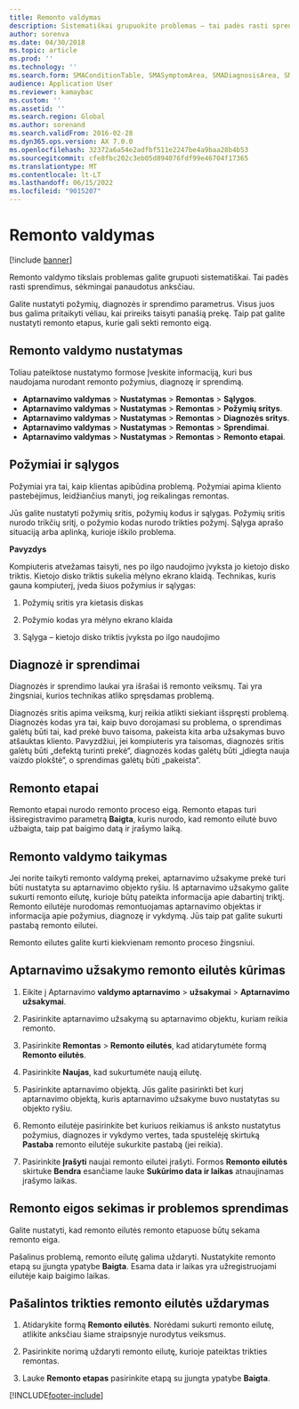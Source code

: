 ```yaml
---
title: Remonto valdymas
description: Sistematiškai grupuokite problemas – tai padės rasti sprendimus, sėkmingai panaudotus anksčiau.
author: sorenva
ms.date: 04/30/2018
ms.topic: article
ms.prod: ''
ms.technology: ''
ms.search.form: SMAConditionTable, SMASymptomArea, SMADiagnosisArea, SMAResolutionTable, SMARepairStage
audience: Application User
ms.reviewer: kamaybac
ms.custom: ''
ms.assetid: ''
ms.search.region: Global
ms.author: sorenand
ms.search.validFrom: 2016-02-28
ms.dyn365.ops.version: AX 7.0.0
ms.openlocfilehash: 32372a6a54e2adfbf511e2247be4a9baa28b4b53
ms.sourcegitcommit: cfe8fbc202c3eb05d894076fdf99e46704f17365
ms.translationtype: MT
ms.contentlocale: lt-LT
ms.lasthandoff: 06/15/2022
ms.locfileid: "9015207"
---
```

# <a name="repair-management"></a>Remonto valdymas       

[!include [banner](../includes/banner.md)]


Remonto valdymo tikslais problemas galite grupuoti sistematiškai. Tai padės rasti sprendimus, sėkmingai panaudotus anksčiau.

Galite nustatyti požymių, diagnozės ir sprendimo parametrus. Visus juos bus galima pritaikyti vėliau, kai prireiks taisyti panašią prekę. Taip pat galite nustatyti remonto etapus, kurie gali sekti remonto eigą.

## <a name="setting-up-repair-management"></a>Remonto valdymo nustatymas

Toliau pateiktose nustatymo formose Įveskite informaciją, kuri bus naudojama nurodant remonto požymius, diagnozę ir sprendimą.

- **Aptarnavimo valdymas** \> **Nustatymas** \> **Remontas** \> **Sąlygos**.
- **Aptarnavimo valdymas** \> **Nustatymas** \> **Remontas** \> **Požymių sritys**.
-  **Aptarnavimo valdymas** \> **Nustatymas** \> **Remontas** \> **Diagnozės sritys**.
- **Aptarnavimo valdymas** \> **Nustatymas** \> **Remontas** \> **Sprendimai**.
- **Aptarnavimo valdymas** \> **Nustatymas** \> **Remontas** \> **Remonto etapai**.

## <a name="symptoms-and-conditions"></a>Požymiai ir sąlygos

Požymiai yra tai, kaip klientas apibūdina problemą. Požymiai apima kliento pastebėjimus, leidžiančius manyti, jog reikalingas remontas.

Jūs galite nustatyti požymių sritis, požymių kodus ir sąlygas. Požymių sritis nurodo trikčių sritį, o požymio kodas nurodo trikties požymį. Sąlyga aprašo situaciją arba aplinką, kurioje iškilo problema.

**Pavyzdys**

Kompiuteris atvežamas taisyti, nes po ilgo naudojimo įvyksta jo kietojo disko triktis. Kietojo disko triktis sukelia mėlyno ekrano klaidą. Technikas, kuris gauna kompiuterį, įveda šiuos požymius ir sąlygas:

1.  Požymių sritis yra kietasis diskas

2.  Požymio kodas yra mėlyno ekrano klaida

3.  Sąlyga – kietojo disko triktis įvyksta po ilgo naudojimo

## <a name="diagnosis-and-resolutions"></a>Diagnozė ir sprendimai

Diagnozės ir sprendimo laukai yra išrašai iš remonto veiksmų. Tai yra žingsniai, kurios technikas atliko spręsdamas problemą.

Diagnozės sritis apima veiksmą, kurį reikia atlikti siekiant išspręsti problemą. Diagnozės kodas yra tai, kaip buvo dorojamasi su problema, o sprendimas galėtų būti tai, kad prekė buvo taisoma, pakeista kita arba užsakymas buvo atšauktas kliento. Pavyzdžiui, jei kompiuteris yra taisomas, diagnozės sritis galėtų būti „defektą turinti prekė“, diagnozės kodas galėtų būti „įdiegta nauja vaizdo plokštė“, o sprendimas galėtų būti „pakeista“.

## <a name="repair-stages"></a>Remonto etapai

Remonto etapai nurodo remonto proceso eigą. Remonto etapas turi išsiregistravimo parametrą **Baigta**, kuris nurodo, kad remonto eilutė buvo užbaigta, taip pat baigimo datą ir įrašymo laiką.

## <a name="applying-repair-management"></a>Remonto valdymo taikymas

Jei norite taikyti remonto valdymą prekei, aptarnavimo užsakyme prekė turi būti nustatyta su aptarnavimo objekto ryšiu. Iš aptarnavimo užsakymo galite sukurti remonto eilutę, kurioje būtų pateikta informacija apie dabartinį triktį. Remonto eilutėje nurodomas remontuojamas aptarnavimo objektas ir informacija apie požymius, diagnozę ir vykdymą. Jūs taip pat galite sukurti pastabą remonto eilutei.

Remonto eilutes galite kurti kiekvienam remonto proceso žingsniui.

## <a name="create-a-repair-line-on-a-service-order"></a>Aptarnavimo užsakymo remonto eilutės kūrimas

1.  Eikite į Aptarnavimo **valdymo aptarnavimo** \> **užsakymai** \> **Aptarnavimo užsakymai**.

2.  Pasirinkite aptarnavimo užsakymą su aptarnavimo objektu, kuriam reikia remonto.

3.  Pasirinkite **Remontas** \> **Remonto eilutės**, kad atidarytumėte formą **Remonto eilutės**.

4.  Pasirinkite **Naujas**, kad sukurtumėte naują eilutę.

5.  Pasirinkite aptarnavimo objektą. Jūs galite pasirinkti bet kurį aptarnavimo objektą, kuris aptarnavimo užsakyme buvo nustatytas su objekto ryšiu.

6.  Remonto eilutėje pasirinkite bet kuriuos reikiamus iš anksto nustatytus požymius, diagnozes ir vykdymo vertes, tada spustelėję skirtuką **Pastaba** remonto eilutėje sukurkite pastabą (jei reikia).

7.  Pasirinkite **Įrašyti** naujai remonto eilutei įrašyti. Formos **Remonto eilutės** skirtuke **Bendra** esančiame lauke **Sukūrimo data ir laikas** atnaujinamas įrašymo laikas.

## <a name="tracking-progress-and-resolving-a-repair-issue"></a>Remonto eigos sekimas ir problemos sprendimas

Galite nustatyti, kad remonto eilutės remonto etapuose būtų sekama remonto eiga.

Pašalinus problemą, remonto eilutę galima uždaryti. Nustatykite remonto etapą su įjungta ypatybe **Baigta**. Esama data ir laikas yra užregistruojami eilutėje kaip baigimo laikas.

## <a name="close-a-repair-line-for-a-resolved-issue"></a>Pašalintos trikties remonto eilutės uždarymas

1.  Atidarykite formą **Remonto eilutės**. Norėdami sukurti remonto eilutę, atlikite anksčiau šiame straipsnyje nurodytus veiksmus.

2.  Pasirinkite norimą uždaryti remonto eilutę, kurioje pateiktas trikties remontas.

3.  Lauke **Remonto etapas** pasirinkite etapą su įjungta ypatybe **Baigta**.

  




[!INCLUDE[footer-include](../../includes/footer-banner.md)]